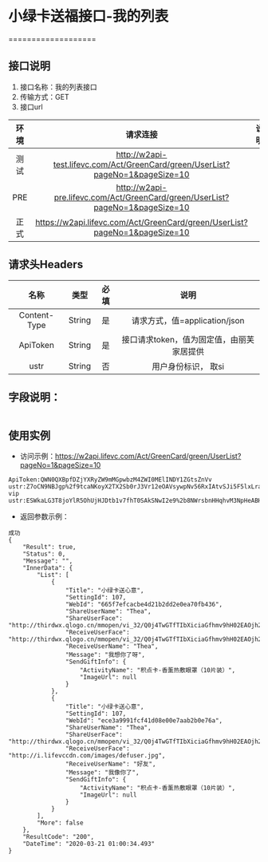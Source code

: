# 小绿卡送福接口-我的列表

===================


## **接口说明**

1. 接口名称：我的列表接口
2. 传输方式：GET
3. 接口url

| **环境** | **请求连接** | **说明** |
| :-------: | :----------: | :---: |
| 测试|http://w2api-test.lifevc.com/Act/GreenCard/green/UserList?pageNo=1&pageSize=10| 
| PRE|http://w2api-pre.lifevc.com/Act/GreenCard/green/UserList?pageNo=1&pageSize=10 |   
| 正式|https://w2api.lifevc.com/Act/GreenCard/green/UserList?pageNo=1&pageSize=10 | 

## **请求头Headers**

| **名称** | **类型** | **必填** | **说明** |
| :-------: 	 | :----: | :------:  | :---: |
| Content-Type    	 | String |  是    | 请求方式，值=application/json
| ApiToken    	 | String |  是    | 接口请求token，值为固定值，由丽芙家居提供
| ustr    	 | String |  否    | 用户身份标识， 取si

## **字段说明：**
```
```

## **使用实例**

* 访问示例：https://w2api.lifevc.com/Act/GreenCard/green/UserList?pageNo=1&pageSize=10
```
ApiToken:QWN0QXBpfDZjYXRyZW9mMGpwbzM4ZWI0MElINDY1ZGtsZnVv
ustr:Z7oCN9NBJgp%2f9tcaNKoyX2TX2Sb0rJ3Vr12eOAVsywpNv56RxIAtvSJi5F5lxLraOT6%2fNEDZpJA%3d
vip
ustr:ESWkaLG3T8joYlR5OhUjHJDtb1v7fhT0SAkSNwI2e9%2b8NWrsbnHHqhvM3NpHeABHhgmLg9vA51Q%3d

```

* 返回参数示例：

```
成功
{
    "Result": true,
    "Status": 0,
    "Message": "",
    "InnerData": {
        "List": [
            {
                "Title": "小绿卡送心意",
                "SettingId": 107,
                "WebId": "665f7efcacbe4d21b2dd2e0ea70fb436",
                "ShareUserName": "Thea",
                "ShareUserFace": "http://thirdwx.qlogo.cn/mmopen/vi_32/Q0j4TwGTfTIbXiciaGfhmv9hH02EAOjh2Pia3LGCA4YwxbJZYgicB6OHFEPERpwibybIRnicrTaCDUVDMPn0oyx6pwBg/132",
                "ReceiveUserFace": "http://thirdwx.qlogo.cn/mmopen/vi_32/Q0j4TwGTfTIbXiciaGfhmv9hH02EAOjh2Pia3LGCA4YwxbJZYgicB6OHFEPERpwibybIRnicrTaCDUVDMPn0oyx6pwBg/132",
                "ReceiveUserName": "Thea",
                "Message": "我想你了呀",
                "SendGiftInfo": {
                    "ActivityName": "积点卡-香薰热敷眼罩（10片装）",
                    "ImageUrl": null
                }
            },
            {
                "Title": "小绿卡送心意",
                "SettingId": 107,
                "WebId": "ece3a9991fcf41d08e00e7aab2b0e76a",
                "ShareUserName": "Thea",
                "ShareUserFace": "http://thirdwx.qlogo.cn/mmopen/vi_32/Q0j4TwGTfTIbXiciaGfhmv9hH02EAOjh2Pia3LGCA4YwxbJZYgicB6OHFEPERpwibybIRnicrTaCDUVDMPn0oyx6pwBg/132",
                "ReceiveUserFace": "http://i.lifevccdn.com/images/defuser.jpg",
                "ReceiveUserName": "好友",
                "Message": "我像你了",
                "SendGiftInfo": {
                    "ActivityName": "积点卡-香薰热敷眼罩（10片装）",
                    "ImageUrl": null
                }
            }
        ],
        "More": false
    },
    "ResultCode": "200",
    "DateTime": "2020-03-21 01:00:34.493"
}

```
